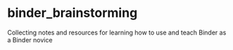 # binder_brainstorming
Collecting notes and resources for learning how to use and teach Binder as a Binder novice
